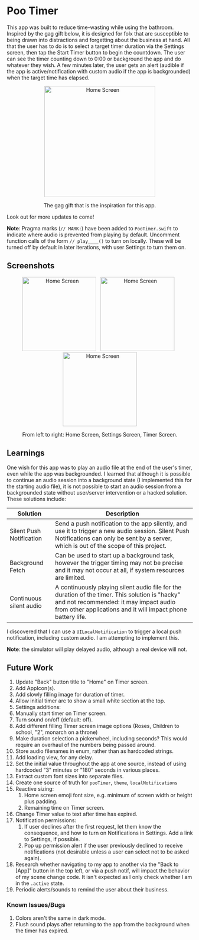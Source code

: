 # Poo Timer

This app was built to reduce time-wasting while using the bathroom. Inspired by the gag gift below, it is designed for folx that are susceptible to being drawn into distractions and forgetting about the business at hand. All that the user has to do is to select a target timer duration via the Settings screen, then tap the Start Timer button to begin the countdown. The user can see the timer counting down to 0:00 or background the app and do whatever they wish. A few minutes later, the user gets an alert (audible if the app is active/notification with custom audio if the app is backgrounded) when the target time has elapsed.

<p align="center">
  <img src="https://i.imgur.com/fOgitO9.jpeg" alt="Home Screen" width="300"/>
</p>
<p align="center">The gag gift that is the inspiration for this app.</p>

Look out for more updates to come!

**Note**: Pragma marks (`// MARK:`) have been added to `PooTimer.swift` to indicate where audio is prevented from playing by default. Uncomment function calls of the form `// play____()` to turn on locally. These will be turned off by default in later iterations, with user Settings to turn them on.

## Screenshots
<p align="center">
  <img src="https://i.imgur.com/3brmglz.png" alt="Home Screen" width="200"/>
  &nbsp
  <img src="https://i.imgur.com/auu9eYL.png" alt="Home Screen" width="200"/>
  &nbsp
  <img src="https://i.imgur.com/nzYVmd1.png" alt="Home Screen" width="200"/>
</p>
<p align="center">From left to right: Home Screen, Settings Screen, Timer Screen.</p>

## Learnings
One wish for this app was to play an audio file at the end of the user's timer, even while the app was backgrounded. I learned that although it is possible to continue an audio session into a background state (I implemented this for the starting audio file), it is not possible to start an audio session from a backgrounded state without user/server intervention or a hacked solution. These solutions include:

| Solution | Description |
| -------- | ----------- |
| Silent Push Notification | Send a push notification to the app silently, and use it to trigger a new audio session. Silent Push Notifications can only be sent by a server, which is out of the scope of this project. |
| Background Fetch         | Can be used to start up a background task, however the trigger timing may not be precise and it may not occur at all, if system resources are limited. |
| Continuous silent audio  | A continuously playing silent audio file for the duration of the timer. This solution is "hacky" and not recommended: it may impact audio from other applications and it will impact phone battery life. |

I discovered that I can use a `UILocalNotification` to trigger a local push notification, including custom audio. I am attempting to implement this.

**Note**: the simulator will play delayed audio, although a real device will not.

## Future Work
1. Update "Back" button title to "Home" on Timer screen.
1. Add AppIcon(s).
1. Add slowly filling image for duration of timer.
1. Allow initial timer arc to show a small white section at the top.
1. Settings additions:
  1. Manually start timer on Timer screen.
  1. Turn sound on/off (default: off).
  1. Add different filling Timer screen image options (Roses, Children to school, "2", monarch on a throne)
1. Make duration selection a pickerwheel, including seconds? This would require an overhaul of the numbers being passed around.
1. Store audio filenames in enum, rather than as hardcoded strings.
1. Add loading view, for any delay.
1. Set the initial value throughout the app at one source, instead of using hardcoded "3" minutes or "180" seconds in various places.
1. Extract custom font sizes into separate files.
1. Create one source of truth for `pooTimer`, `theme`, `localNotifications`
1. Reactive sizing:
    1. Home screen emoji font size, e.g. minimum of screen width or height plus padding.
    1. Remaining time on Timer screen.
1. Change Timer value to text after time has expired.
1. Notification permissions:
    1. If user declines after the first request, let them know the consequence, and how to turn on Notifications in Settings. Add a link to Settings, if possible.
    1. Pop up permission alert if the user previously declined to receive notifications (not desirable unless a user can select not to be asked again).
1. Research whether navigating to my app to another via the "Back to [App]" button in the top left, or via a push notif, will impact the behavior of my scene change code. It isn't expected as I only check whether I am in the `.active` state.
1. Periodic alerts/sounds to remind the user about their business.

### Known Issues/Bugs
1. Colors aren't the same in dark mode.
1. Flush sound plays after returning to the app from the background when the timer has expired.
